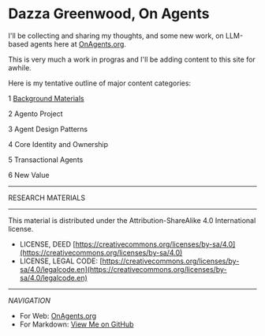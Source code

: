 # Dazza Greenwood, On Agents

I'll be collecting and sharing my thoughts, and some new work, on LLM-based agents here at [OnAgents.org](https://onagents.org). 

This is very much a work in progras and I'll be adding content to this site for awhile.

Here is my tentative outline of major content categories:

1 [Background Materials](background/)

2 Agento Project

3 Agent Design Patterns

4 Core Identity and Ownership

5 Transactional Agents

6 New Value 


--------------------

RESEARCH MATERIALS

_____

This material is distributed under the Attribution-ShareAlike 4.0 International license.

* LICENSE, DEED [https://creativecommons.org/licenses/by-sa/4.0](https://creativecommons.org/licenses/by-sa/4.0)
* LICENSE, LEGAL CODE: [https://creativecommons.org/licenses/by-sa/4.0/legalcode.en](https://creativecommons.org/licenses/by-sa/4.0/legalcode.en)

------

*NAVIGATION*

* For Web: [OnAgents.org](https://onagents.org)
* For Markdown: [View Me on GitHub](https://github.com/dazzaji/onagents/tree/main/docs)
